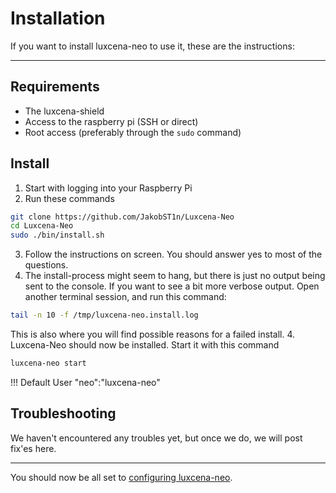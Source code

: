 # Installation

If you want to install luxcena-neo to use it, these are the instructions:

---

## Requirements
* The luxcena-shield
* Access to the raspberry pi (SSH or direct)
* Root access (preferably through the `sudo` command)

## Install
1. Start with logging into your Raspberry Pi
2. Run these commands
```bash
git clone https://github.com/JakobST1n/Luxcena-Neo
cd Luxcena-Neo
sudo ./bin/install.sh
```
3. Follow the instructions on screen. You should answer yes to most of the questions.
4. The install-process might seem to hang, but there is just no output being sent to the console. If you want to see a bit more verbose output. Open another terminal session, and run this command:
```bash
tail -n 10 -f /tmp/luxcena-neo.install.log
```
This is also where you will find possible reasons for a failed install.
4. Luxcena-Neo should now be installed. Start it with this command
```bash
luxcena-neo start
```

!!! Default User "neo":"luxcena-neo"

## Troubleshooting
We haven't encountered any troubles yet, but once we do, we will post fix'es here.

---
You should now be all set to [configuring luxcena-neo](/Usage/Configuration.md).
